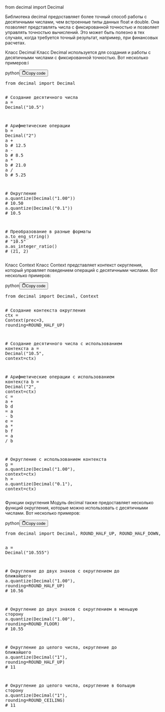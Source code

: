 <p>from decimal import Decimal</p>
<p>Библиотека decimal предоставляет более точный способ работы с десятичными числами, чем встроенные типы данных float и double. 
Она позволяет представлять числа с фиксированной точностью и позволяет управлять точностью вычислений. 
Это может быть полезно в тех случаях, когда требуется точный результат, например, при финансовых расчетах.</p>
<p>Класс Decimal
Класс Decimal используется для создания и работы с десятичными числами с фиксированной точностью. Вот несколько примеров:i</p>
<div class="code-element"><div class="lang-line"><text>python</text><button class="copy-button"id="code052d68a8d4a6ae8718400c204ddf1eaab"onclick="copyCode(code052d68a8d4a6ae8718400c204ddf1eaa, code052d68a8d4a6ae8718400c204ddf1eaab)"><svg stroke="currentColor"fill="none"stroke-width="2"viewBox="0 0 24 24"stroke-linecap="round"stroke-linejoin="round"class="h-4 w-4"height="1em"width="1em"xmlns="http://www.w3.org/2000/svg"><path d="M16 4h2a2 2 0 0 1 2 2v14a2 2 0 0 1-2 2H6a2 2 0 0 1-2-2V6a2 2 0 0 1 2-2h2"></path><rect x="8" y="2" width="8" height="4" rx="1" ry="1"></rect></svg><text>Copy code</text></button></div><div class="code" id="code052d68a8d4a6ae8718400c204ddf1eaa"><div class="highlight"><pre><span></span><span class="kn">from</span> <span class="nn">decimal</span> <span class="kn">import</span> <span class="n">Decimal</span>

<span class="c1"># Создание десятичного числа</span>
<span class="n">a</span> <span class="o">=</span> <span class="n">Decimal</span><span class="p">(</span><span class="s2">&quot;10.5&quot;</span><span class="p">)</span>

<span class="c1"># Арифметические операции</span>
<span class="n">b</span> <span class="o">=</span> <span class="n">Decimal</span><span class="p">(</span><span class="s2">&quot;2&quot;</span><span class="p">)</span>
<span class="n">a</span> <span class="o">+</span> <span class="n">b</span>  <span class="c1"># 12.5</span>
<span class="n">a</span> <span class="o">-</span> <span class="n">b</span>  <span class="c1"># 8.5</span>
<span class="n">a</span> <span class="o">*</span> <span class="n">b</span>  <span class="c1"># 21.0</span>
<span class="n">a</span> <span class="o">/</span> <span class="n">b</span>  <span class="c1"># 5.25</span>

<span class="c1"># Округление</span>
<span class="n">a</span><span class="o">.</span><span class="n">quantize</span><span class="p">(</span><span class="n">Decimal</span><span class="p">(</span><span class="s2">&quot;1.00&quot;</span><span class="p">))</span>  <span class="c1"># 10.50</span>
<span class="n">a</span><span class="o">.</span><span class="n">quantize</span><span class="p">(</span><span class="n">Decimal</span><span class="p">(</span><span class="s2">&quot;0.1&quot;</span><span class="p">))</span>   <span class="c1"># 10.5</span>

<span class="c1"># Преобразование в разные форматы</span>
<span class="n">a</span><span class="o">.</span><span class="n">to_eng_string</span><span class="p">()</span>     <span class="c1"># &quot;10.5&quot;</span>
<span class="n">a</span><span class="o">.</span><span class="n">as_integer_ratio</span><span class="p">()</span>  <span class="c1"># (21, 2)</span>
</pre></div></div></div>

<p>Класс Context
Класс Context представляет контекст округления, который управляет поведением операций с десятичными числами. Вот несколько примеров:</p>
<div class="code-element"><div class="lang-line"><text>python</text><button class="copy-button"id="codea5bcfbd76fe5af75404f0d7c50eb08ceb"onclick="copyCode(codea5bcfbd76fe5af75404f0d7c50eb08ce, codea5bcfbd76fe5af75404f0d7c50eb08ceb)"><svg stroke="currentColor"fill="none"stroke-width="2"viewBox="0 0 24 24"stroke-linecap="round"stroke-linejoin="round"class="h-4 w-4"height="1em"width="1em"xmlns="http://www.w3.org/2000/svg"><path d="M16 4h2a2 2 0 0 1 2 2v14a2 2 0 0 1-2 2H6a2 2 0 0 1-2-2V6a2 2 0 0 1 2-2h2"></path><rect x="8" y="2" width="8" height="4" rx="1" ry="1"></rect></svg><text>Copy code</text></button></div><div class="code" id="codea5bcfbd76fe5af75404f0d7c50eb08ce"><div class="highlight"><pre><span></span><span class="kn">from</span> <span class="nn">decimal</span> <span class="kn">import</span> <span class="n">Decimal</span><span class="p">,</span> <span class="n">Context</span>

<span class="c1"># Создание контекста округления</span>
<span class="n">ctx</span> <span class="o">=</span> <span class="n">Context</span><span class="p">(</span><span class="n">prec</span><span class="o">=</span><span class="mi">3</span><span class="p">,</span> <span class="n">rounding</span><span class="o">=</span><span class="n">ROUND_HALF_UP</span><span class="p">)</span>

<span class="c1"># Создание десятичного числа с использованием контекста</span>
<span class="n">a</span> <span class="o">=</span> <span class="n">Decimal</span><span class="p">(</span><span class="s2">&quot;10.5&quot;</span><span class="p">,</span> <span class="n">context</span><span class="o">=</span><span class="n">ctx</span><span class="p">)</span>

<span class="c1"># Арифметические операции с использованием контекста</span>
<span class="n">b</span> <span class="o">=</span> <span class="n">Decimal</span><span class="p">(</span><span class="s2">&quot;2&quot;</span><span class="p">,</span> <span class="n">context</span><span class="o">=</span><span class="n">ctx</span><span class="p">)</span>
<span class="n">c</span> <span class="o">=</span> <span class="n">a</span> <span class="o">+</span> <span class="n">b</span>
<span class="n">d</span> <span class="o">=</span> <span class="n">a</span> <span class="o">-</span> <span class="n">b</span>
<span class="n">e</span> <span class="o">=</span> <span class="n">a</span> <span class="o">*</span> <span class="n">b</span>
<span class="n">f</span> <span class="o">=</span> <span class="n">a</span> <span class="o">/</span> <span class="n">b</span>

<span class="c1"># Округление с использованием контекста</span>
<span class="n">g</span> <span class="o">=</span> <span class="n">a</span><span class="o">.</span><span class="n">quantize</span><span class="p">(</span><span class="n">Decimal</span><span class="p">(</span><span class="s2">&quot;1.00&quot;</span><span class="p">),</span> <span class="n">context</span><span class="o">=</span><span class="n">ctx</span><span class="p">)</span>
<span class="n">h</span> <span class="o">=</span> <span class="n">a</span><span class="o">.</span><span class="n">quantize</span><span class="p">(</span><span class="n">Decimal</span><span class="p">(</span><span class="s2">&quot;0.1&quot;</span><span class="p">),</span> <span class="n">context</span><span class="o">=</span><span class="n">ctx</span><span class="p">)</span>
</pre></div></div></div>

<p>Функции округления
Модуль decimal также предоставляет несколько функций округления, которые можно использовать с десятичными числами. Вот несколько примеров:</p>
<div class="code-element"><div class="lang-line"><text>python</text><button class="copy-button"id="code68251b7f822b2d94eacc5664c98d41e1b"onclick="copyCode(code68251b7f822b2d94eacc5664c98d41e1, code68251b7f822b2d94eacc5664c98d41e1b)"><svg stroke="currentColor"fill="none"stroke-width="2"viewBox="0 0 24 24"stroke-linecap="round"stroke-linejoin="round"class="h-4 w-4"height="1em"width="1em"xmlns="http://www.w3.org/2000/svg"><path d="M16 4h2a2 2 0 0 1 2 2v14a2 2 0 0 1-2 2H6a2 2 0 0 1-2-2V6a2 2 0 0 1 2-2h2"></path><rect x="8" y="2" width="8" height="4" rx="1" ry="1"></rect></svg><text>Copy code</text></button></div><div class="code" id="code68251b7f822b2d94eacc5664c98d41e1"><div class="highlight"><pre><span></span><span class="kn">from</span> <span class="nn">decimal</span> <span class="kn">import</span> <span class="n">Decimal</span><span class="p">,</span> <span class="n">ROUND_HALF_UP</span><span class="p">,</span> <span class="n">ROUND_HALF_DOWN</span><span class="p">,</span> <span class="n">ROUND_CEILING</span><span class="p">,</span> <span class="n">ROUND_FLOOR</span>

<span class="n">a</span> <span class="o">=</span> <span class="n">Decimal</span><span class="p">(</span><span class="s2">&quot;10.555&quot;</span><span class="p">)</span>

<span class="c1"># Округление до двух знаков с округлением до ближайшего</span>
<span class="n">a</span><span class="o">.</span><span class="n">quantize</span><span class="p">(</span><span class="n">Decimal</span><span class="p">(</span><span class="s2">&quot;1.00&quot;</span><span class="p">),</span> <span class="n">rounding</span><span class="o">=</span><span class="n">ROUND_HALF_UP</span><span class="p">)</span>  <span class="c1"># 10.56    </span>

<span class="c1"># Округление до двух знаков с округлением в меньшую сторону</span>
<span class="n">a</span><span class="o">.</span><span class="n">quantize</span><span class="p">(</span><span class="n">Decimal</span><span class="p">(</span><span class="s2">&quot;1.00&quot;</span><span class="p">),</span> <span class="n">rounding</span><span class="o">=</span><span class="n">ROUND_FLOOR</span><span class="p">)</span>  <span class="c1"># 10.55</span>

<span class="c1"># Округление до целого числа, округление до ближайшего</span>
<span class="n">a</span><span class="o">.</span><span class="n">quantize</span><span class="p">(</span><span class="n">Decimal</span><span class="p">(</span><span class="s2">&quot;1&quot;</span><span class="p">),</span> <span class="n">rounding</span><span class="o">=</span><span class="n">ROUND_HALF_UP</span><span class="p">)</span>  <span class="c1"># 11</span>

<span class="c1"># Округление до целого числа, округление в большую сторону</span>
<span class="n">a</span><span class="o">.</span><span class="n">quantize</span><span class="p">(</span><span class="n">Decimal</span><span class="p">(</span><span class="s2">&quot;1&quot;</span><span class="p">),</span> <span class="n">rounding</span><span class="o">=</span><span class="n">ROUND_CEILING</span><span class="p">)</span>  <span class="c1"># 11</span>
</pre></div></div></div>